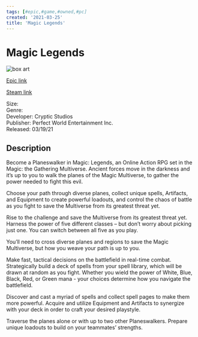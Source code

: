 ```yaml
---
tags: [#epic,#game,#owned,#pc]
created: '2021-03-25'
title: 'Magic Legends'
---
```

# Magic Legends

![box art](https://cdn1.epicgames.com/ce9774c9678a4377befaa8fdfc8ef71b/offer/EGS_MagicLegends_CrypticStudios_S5-1920x1080-aa51dce3a2e5bfd226f375a184c5cbe9.jpg?h=270&amp;resize=1&amp;w=480)

[Epic link](https://www.epicgames.com/store/en-US/p/magic-legends)

[Steam link](https://store.steampowered.com/search/?term=Magic:%20Legends)

Size:   
Genre:   
Developer: Cryptic Studios  
Publisher: Perfect World Entertainment Inc.  
Released: 03/19/21  

## Description

Become a Planeswalker in Magic: Legends, an Online Action RPG set in the Magic: the Gathering Multiverse. Ancient forces move in the darkness and it’s up to you to walk the planes of the Magic Multiverse, to gather the power needed to fight this evil.

Choose your path through diverse planes, collect unique spells, Artifacts, and Equipment to create powerful loadouts, and control the chaos of battle as you fight to save the Multiverse from its greatest threat yet.

Rise to the challenge and save the Multiverse from its greatest threat yet. Harness the power of five different classes – but don’t worry about picking just one. You can switch between all five as you play.

You’ll need to cross diverse planes and regions to save the Magic Multiverse, but how you weave your path is up to you.

Make fast, tactical decisions on the battlefield in real-time combat. Strategically build a deck of spells from your spell library, which will be drawn at random as you fight. Whether you wield the power of White, Blue, Black, Red, or Green mana - your choices determine how you navigate the battlefield.

Discover and cast a myriad of spells and collect spell pages to make them more powerful. Acquire and utilize Equipment and Artifacts to synergize with your deck in order to craft your desired playstyle.

Traverse the planes alone or with up to two other Planeswalkers. Prepare unique loadouts to build on your teammates’ strengths.
